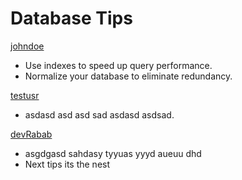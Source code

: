 # Database Tips

[johndoe](https://github.com/johndoe)

- Use indexes to speed up query performance.
- Normalize your database to eliminate redundancy.

[testusr](https://github.com/johndoe)

- asdasd asd asd sad asdasd asdsad.

[devRabab](https://asas/as//as)

- asgdgasd sahdasy tyyuas yyyd aueuu dhd
- Next tips its the nest
